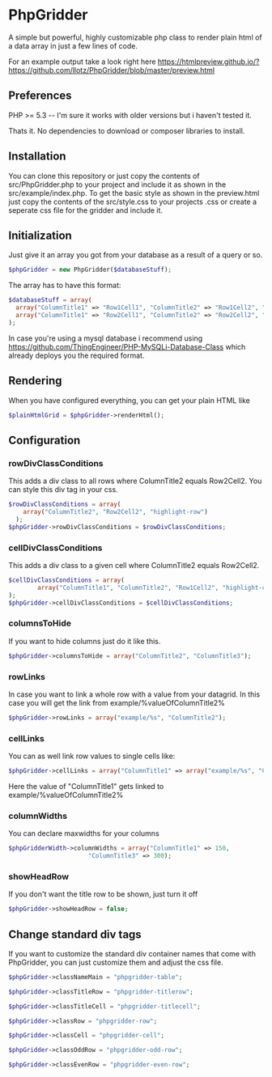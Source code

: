 # PhpGridder
A simple but powerful, highly customizable php class to render plain html of a data array in just a few lines of code.

For an example output take a look right here https://htmlpreview.github.io/?https://github.com/llotz/PhpGridder/blob/master/preview.html

## Preferences

PHP >= 5.3  -- I'm sure it works with older versions but i haven't tested it. 

Thats it. No dependencies to download or composer libraries to install.

## Installation

You can clone this repository or just copy the contents of src/PhpGridder.php to your project and include it as shown in the src/example/index.php. To get the basic style as shown in the preview.html just copy the contents of the src/style.css to your projects .css or create a seperate css file for the gridder and include it.

## Initialization

Just give it an array you got from your database as a result of a query or so. 
```php
$phpGridder = new PhpGridder($databaseStuff);
```

The array has to have this format:
```php
$databaseStuff = array(
  array("ColumnTitle1" => "Row1Cell1", "ColumnTitle2" => "Row1Cell2", "ColumnTitle3" => "Row1Cell3"),
  array("ColumnTitle1" => "Row2Cell1", "ColumnTitle2" => "Row2Cell2", "ColumnTitle3" => "Row2Cell3")
);
```

In case you're using a mysql database i recommend using https://github.com/ThingEngineer/PHP-MySQLi-Database-Class which already deploys you the required format.

## Rendering

When you have configured everything, you can get your plain HTML like 
```php
$plainHtmlGrid = $phpGridder->renderHtml();
```

## Configuration

### rowDivClassConditions

This adds a div class to all rows where ColumnTitle2 equals Row2Cell2. You can style this div tag in your css.

```php
$rowDivClassConditions = array(
    array("ColumnTitle2", "Row2Cell2", "highlight-row")	
  );
$phpGridder->rowDivClassConditions = $rowDivClassConditions;
```

### cellDivClassConditions

This adds a div class to a given cell where ColumnTitle2 equals Row2Cell2. 

```php
$cellDivClassConditions = array(
		array("ColumnTitle1", "ColumnTitle2", "Row1Cell2", "highlight-cell")
);
$phpGridder->cellDivClassConditions = $cellDivClassConditions;
```

### columnsToHide

If you want to hide columns just do it like this.

```php
$phpGridder->columnsToHide = array("ColumnTitle2", "ColumnTitle3");
```

### rowLinks

In case you want to link a whole row with a value from your datagrid. In this case you will get the link from example/%valueOfColumnTitle2%

```php
$phpGridder->rowLinks = array("example/%s", "ColumnTitle2");
```

### cellLinks

You can as well link row values to single cells like:
```php
$phpGridder->cellLinks = array("ColumnTitle1" => array("example/%s", "ColumnTitle2"));
```
Here the value of "ColumnTitle1" gets linked to example/%valueOfColumnTitle2%

### columnWidths

You can declare maxwidths for your columns
```php
$phpGridderWidth->columnWidths = array("ColumnTitle1" => 150,
                      "ColumnTitle3" => 300);
```

### showHeadRow

If you don't want the title row to be shown, just turn it off

```php
$phpGridder->showHeadRow = false;
```

## Change standard div tags
If you want to customize the standard div container names that come with PhpGridder, you can just customize them and adjust the css file.

```php
$phpGridder->classNameMain = "phpgridder-table";

$phpGridder->classTitleRow = "phpgridder-titlerow";

$phpGridder->classTitleCell = "phpgridder-titlecell";

$phpGridder->classRow = "phpgridder-row";

$phpGridder->classCell = "phpgridder-cell";

$phpGridder->classOddRow = "phpgridder-odd-row";

$phpGridder->classEvenRow = "phpgridder-even-row";

```
